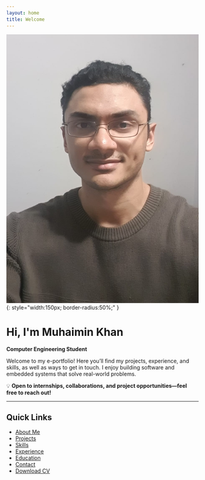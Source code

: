 ```yaml
---
layout: home
title: Welcome
---
```


![Profile Picture](/assets/images/profile_picture.jpg){: style="width:150px; border-radius:50%;" }

# Hi, I'm Muhaimin Khan

**Computer Engineering Student**

Welcome to my e-portfolio! Here you’ll find my projects, experience, and skills, as well as ways to get in touch. I enjoy building software and embedded systems that solve real-world problems.  

💡 **Open to internships, collaborations, and project opportunities—feel free to reach out!**

---

## Quick Links

- [About Me](/about/)
- [Projects](/projects/)
- [Skills](/skills/)
- [Experience](/experience/)
- [Education](/education/)
- [Contact](/contact/)
- [Download CV](assets/CV.pdf)
